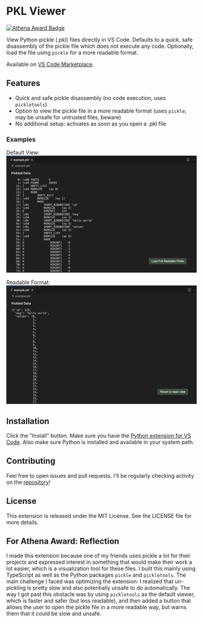 # PKL Viewer
[![Athena Award Badge](https://img.shields.io/endpoint?url=https%3A%2F%2Faward.athena.hackclub.com%2Fapi%2Fbadge)](https://award.athena.hackclub.com?utm_source=readme)

View Python pickle (.pkl) files directly in VS Code. Defaults to a quick, safe disassembly of the pickle file which does not execute any code. Optionally, load the file using `pickle` for a more readable format.

Available on [VS Code Marketplace](https://marketplace.visualstudio.com/items?itemName=alarm.pkl-viewer).

## Features

- Quick and safe pickle disassembly (no code execution, uses `pickletools`)
- Option to view the pickle file in a more readable format (uses `pickle`; may be unsafe for untrusted files, beware)
- No additional setup: activates as soon as you open a .pkl file

### Examples
Default View:
![example1](https://raw.githubusercontent.com/alaramartin/pkl-viewer/refs/heads/main/example-pkl-default.png)

Readable Format:
![example2](https://raw.githubusercontent.com/alaramartin/pkl-viewer/refs/heads/main/example-pkl-full.png)

## Installation

Click the "Install" button. Make sure you have the [Python extension for VS Code](https://marketplace.visualstudio.com/items?itemName=ms-python.python). Also make sure Python is installed and available in your system path.

## Contributing

Feel free to open issues and pull requests. I'll be regularly checking activity on the [repository](https://github.com/alaramartin/pkl-viewer)!

## License

This extension is released under the MIT License. See the LICENSE file for more details.

## For Athena Award: Reflection

I made this extension because one of my friends uses pickle a lot for their projects and expressed interest in something that would make their work a lot easier, which is a visualization tool for these files. I built this mainly using TypeScript as well as the Python packages `pickle` and `pickletools`. The main challenge I faced was optimizing the extension: I realized that un-pickling is pretty slow and also potentially unsafe to do automatically. The way I got past this obstacle was by using `pickletools` as the default viewer, which is faster and safer (but less readable), and then added a button that allows the user to open the pickle file in a more readable way, but warns them that it could be slow and unsafe.